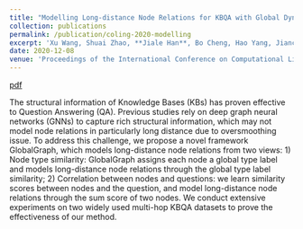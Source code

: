 ```yaml
---
title: "Modelling Long-distance Node Relations for KBQA with Global Dynamic Graph"
collection: publications
permalink: /publication/coling-2020-modelling
excerpt: 'Xu Wang, Shuai Zhao, **Jiale Han**, Bo Cheng, Hao Yang, Jianchang Ao, and Zhenzi Li.'
date: 2020-12-08
venue: 'Proceedings of the International Conference on Computational Linguistics (COLING)'
---
```


[pdf](https://aclanthology.org/2020.coling-main.231/)


The structural information of Knowledge Bases (KBs) has proven effective to Question Answering (QA). Previous studies rely on deep graph neural networks (GNNs) to capture rich structural information, which may not model node relations in particularly long distance due to oversmoothing issue. To address this challenge, we propose a novel framework GlobalGraph, which models long-distance node relations from two views: 1) Node type similarity: GlobalGraph assigns each node a global type label and models long-distance node relations through the global type label similarity; 2) Correlation between nodes and questions: we learn similarity scores between nodes and the question, and model long-distance node relations through the sum score of two nodes. We conduct extensive experiments on two widely used multi-hop KBQA datasets to prove the effectiveness of our method.